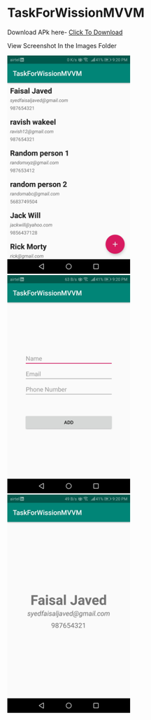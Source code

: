 # TaskForWissionMVVM

Download APk here- <a href="app-debug.apk"> Click To Download </a>

View Screenshot In the Images Folder

<img src="Images/1.jpg" height="500">
<img src="Images/2.jpg" height="500">
<img src="Images/3.jpg" height="500">

